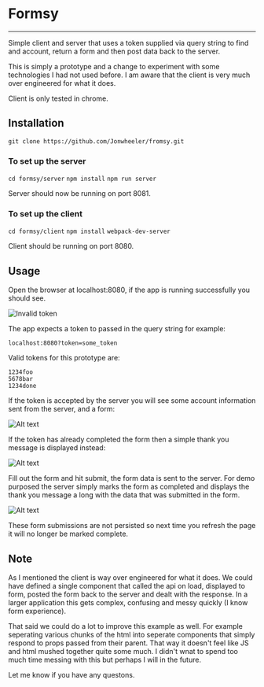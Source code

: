 # Formsy
----

Simple client and server that uses a token supplied via query string to find and 
account, return a form and then post data back to the server.

This is simply a prototype and a change to experiment with some technologies 
I had not used before. I am aware that the client is very much over engineered 
for what it does.

Client is only tested in chrome.

## Installation

`git clone https://github.com/Jonwheeler/fromsy.git`

### To set up the server

`cd formsy/server`
`npm install`
`npm run server`

Server should now be running on port 8081.

### To set up the client

`cd formsy/client`
`npm install`
`webpack-dev-server`

Client should be running on port 8080. 

## Usage

Open the browser at localhost:8080, if the app is running successfully you 
should see.

![Invalid token]("https://photos-2.dropbox.com/t/2/AABdzo53J0_i_qtpEedo5FLsqVO8i97yvEvOkNKiaGZw_w/12/125280565/png/32x32/1/_/1/2/invalid_token.png/EJ-4vWAYzX8gBygH/brKF8KY1uzwTlwUjtyIOx4B6GpZkBGlRzyapyHQM3VI?dl=0&size=1600x1200&size_mode=2")

The app expects a token to passed in the query string for example:

`localhost:8080?token=some_token`

Valid tokens for this prototype are:

```
1234foo
5678bar
1234done
```

If the token is accepted by the server you will see some account information 
sent from the server, and a form:

![Alt text]("https://www.dropbox.com/s/kv6l4rjrf03n6wf/form.png?dl=0" "form")

If the token has already completed the form then a simple thank you message is 
displayed instead:

![Alt text]("https://www.dropbox.com/s/smelb75jsqrw6uz/prev_done.png?dl=0" "prev_done")

Fill out the form and hit submit, the form data is sent to the server. For demo
purposed the server simply marks the form as completed and displays the thank 
you message a long with the data that was submitted in the form.

![Alt text]("https://www.dropbox.com/s/c69u0qmmvaypehl/done.png?dl=0" "prev_done")

These form submissions are not persisted so next time you refresh the page it 
will no longer be marked complete.

## Note

As I mentioned the client is way over engineered for what it does. We could have
defined a single component that called the api on load, displayed to form, posted
the form back to the server and dealt with the response. In a larger application
this gets complex, confusing and messy quickly (I know form experience).

That said we could do a lot to improve this example as well. For example 
seperating various chunks of the html into seperate components that simply 
respond to props passed from their parent. That way it doesn't feel like JS and 
html mushed together quite some much. I didn't wnat to spend too much time 
messing with this but perhaps I will in the future.

Let me know if you have any questons.
